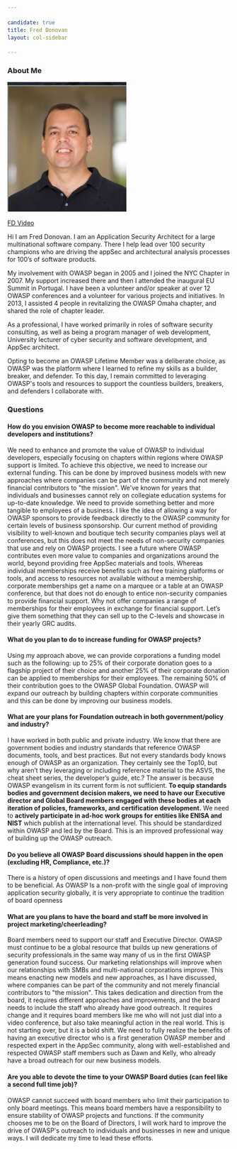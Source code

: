 ```yaml
---

candidate: true
title: Fred Donovan
layout: col-sidebar

---
```


### About Me
![Image](/assets/images/fred_donovan.png)

[FD Video](https://tinyurl.com/5is3oWp0)

Hi I am Fred Donovan. I am an Application Security Architect for a
large multinational software company. There I help lead over 100 security
champions who are driving the appSec and architectural analysis
processes for 100’s of software products.

My  involvement with OWASP began in 2005 and I joined the NYC Chapter in 2007. My support increased there and then I
attended the inaugural EU Summit in Portugal.  I have been a volunteer
and/or speaker at over 12 OWASP conferences and a volunteer for various projects and initiatives. In 2013, I assisted 4 people in revitalizing the
OWASP Omaha chapter, and shared the role of chapter leader.

As a professional, I have worked primarily in roles of software
security consulting, as well as being a program manager of web development, University
lecturer of cyber security and software development, and AppSec architect.

Opting to become an OWASP Lifetime Member was a deliberate choice, as
OWASP was the platform where I learned to refine my skills as a
builder, breaker, and defender. To this day, I remain committed to
leveraging OWASP's tools and resources to support the countless
builders, breakers, and defenders I collaborate with.

### Questions

#### How do you envision OWASP to become more reachable to individual developers and institutions?
We need to enhance and promote the value of OWASP to individual developers, especially focusing on chapters within regions where OWASP support is limited. To achieve this objective, we need to increase our external funding. This can be done by improved business models with new approaches where companies can be part of the community and not merely financial contributors to "the mission". We've known for years that individuals and businesses cannot rely on collegiate education systems for up-to-date knowledge. 
We need to provide something better and more tangible to employees of a business. I like the idea of allowing a way for OWASP sponsors to provide feedback directly to the OWASP community for certain levels of business sponsorship. Our current method of providing visibility to well-known and boutique tech security companies plays well at conferences, but this does not meet the needs of non-security companies that use and rely on OWASP projects. I see a future where OWASP contributes even more value to companies and organizations around the world, beyond providing free AppSec materials and tools. 
Whereas individual memberships receive benefits such as free training platforms or tools, and access to resources not available without a membership, corporate memberships get a name on a marquee or a table at an OWASP conference, but that does not do enough to entice non-security companies to provide financial support. 
Why not offer companies a range of memberships for their employees in exchange for financial support. Let’s give them something that they can sell up to the C-levels and showcase in their yearly GRC audits.

#### What do you plan to do to increase funding for OWASP projects?
Using my approach above, we can provide corporations a funding model such as the following: up to 25% of their corporate donation goes to a flagship project of their choice and another 25% of their corporate donation can be applied to memberships for their employees. The remaining 50% of their contribution goes to the OWASP Global Foundation.
OWASP will expand our outreach by building chapters within corporate communities and this can be done by improving our business models. 

#### What are your plans for Foundation outreach in both government/policy and industry?
I have worked in both public and private industry. We know that there are government bodies and industry standards that reference OWASP documents, tools, and best practices. But not every standards body knows enough of OWASP as an organization. They certainly see the Top10, but why aren’t they leveraging or including reference material to the ASVS, the cheat sheet series, the developer’s guide, etc.? The answer is because OWASP evangelism in its current form is not sufficient. 
**To equip standards bodies and government decision makers, we need to have our Executive director and Global Board members engaged with these bodies at each iteration of policies, frameworks, and certification development.** We need to **actively participate in ad-hoc work groups for entities like ENISA and NIST** which publish at the international level. This should be standardized within OWASP and led by the Board. This is an improved professional way of building up the OWASP outreach.

#### Do you believe all OWASP Board discussions should happen in the open (excluding HR, Compliance, etc.)?
There is a history of open discussions and meetings and I have found them to be beneficial. As OWASP Is a non-profit with the single goal of improving application security globally, it is very appropriate to continue the tradition of board openness

#### What are you plans to have the board and staff be more involved in project marketing/cheerleading?
Board members need to support our staff and Executive Director. OWASP must continue to be a global resource that builds up new generations of security professionals in the same way many of us in the first OWASP generation found success. Our marketing relationships will improve when our relationships with SMBs and multi-national corporations improve. This means enacting new models and new approaches, as I have discussed, where companies can be part of the community and not merely financial contributors to "the mission". 
This takes dedication and direction from the board, it requires different approaches and improvements, and the board needs to include the staff who already have good outreach. It requires change and it requires board members like me who will not just dial into a video conference, but also take meaningful action in the real world. This is not starting over, but it is a bold shift. We need to fully realize the benefits of having an executive director who is a first generation OWASP member and respected expert in the AppSec community, along with well-established and respected OWASP staff members such as Dawn and Kelly, who already have a broad outreach for our new business models.

#### Are you able to devote the time to your OWASP Board duties (can feel like a second full time job)?
OWASP cannot succeed with board members who limit their participation to only board meetings. This means board members have a responsibility to ensure stability of OWASP projects and functions.  If the community chooses me to be on the Board of Directors, I will work hard to improve the drive of OWASP's outreach to individuals and businesses in new and unique ways. I will dedicate my time to lead these efforts. 

